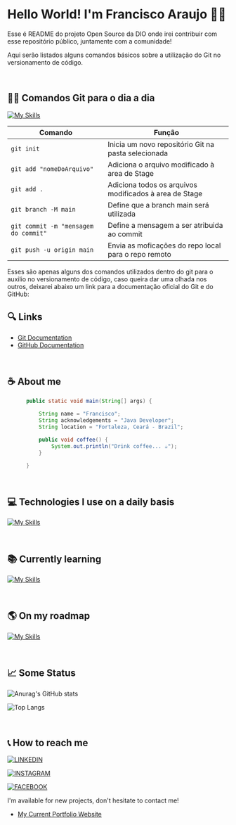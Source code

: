 
# Hello World! I'm Francisco Araujo 👨‍🚀

Esse é README do projeto Open Source da DIO onde irei contribuir com esse repositório público, juntamente com a comunidade!

Aqui serão listados alguns comandos básicos sobre a utilização do Git no versionamento de código.

&nbsp;

## 👨‍💻 Comandos Git para o dia a dia
[![My Skills](https://skillicons.dev/icons?i=git)](https://skillicons.dev)

| Comando | Função |
|---------|--------|
| `git init` | Inicia um novo repositório Git na pasta selecionada |
| `git add "nomeDoArquivo"` | Adiciona o arquivo modificado à area de Stage   |
| `git add .` | Adiciona todos os arquivos modificados à area de Stage|
| `git branch -M main` | Define que a branch main será utilizada |
| `git commit -m "mensagem do commit"` | Define a mensagem a ser atribuida ao commit |
| `git push -u origin main` | Envia as moficações do repo local para o repo remoto |

Esses são apenas alguns dos comandos utilizados dentro do git para o auxilio no versionamento de código, caso queira dar uma olhada nos outros, deixarei abaixo um link para a documentação oficial do Git e do GitHub:

## 🔍 Links
- [Git Documentation](https://git-scm.com/doc)
- [GitHub Documentation](https://docs.github.com/pt)

&nbsp;

## ☕ About me


```java
      public static void main(String[] args) {

          String name = "Francisco";
          String acknowledgements = "Java Developer";
          String location = "Fortaleza, Ceará - Brazil";

          public void coffee() {
              System.out.println("Drink coffee... ☕");
          }

      }

```

&nbsp;

## 💻 Technologies I use on a daily basis
[![My Skills](https://skillicons.dev/icons?i=js,html,css,git,github)](https://skillicons.dev)

&nbsp;

## 📚 Currently learning
[![My Skills](https://skillicons.dev/icons?i=java,angular)](https://skillicons.dev)

&nbsp;

## 🌎 On my roadmap
[![My Skills](https://skillicons.dev/icons?i=spring,sass)](https://skillicons.dev)

&nbsp;

## 📈 Some Status
![Anurag's GitHub stats](https://github-readme-stats.vercel.app/api?username=FranciscoAraujo95&theme=vue-dark&show_icons=true)

![Top Langs](https://github-readme-stats-git-masterrstaa-rickstaa.vercel.app/api/top-langs/?username=FranciscoAraujo95&theme=vue-dark&layout=compact&)

&nbsp;

## 📞 How to reach me

[![LINKEDIN](https://img.shields.io/badge/LinkedIn-0077B5?style=for-the-badge&logo=linkedin&logoColor=white)](https://www.linkedin.com/in/francisco-hydglan-java)

[![INSTAGRAM](https://img.shields.io/badge/Instagram-E4405F?style=for-the-badge&logo=instagram&logoColor=white)](https://www.instagram.com/fco_araujo95/)

[![FACEBOOK](https://img.shields.io/badge/Facebook-1877F2?style=for-the-badge&logo=facebook&logoColor=white)](https://www.facebook.com/francisco.hydglan.5)

I'm available for new projects, don't hesitate to contact me!

- [My Current Portfolio Website](https://franciscoaraujo95.github.io/)

